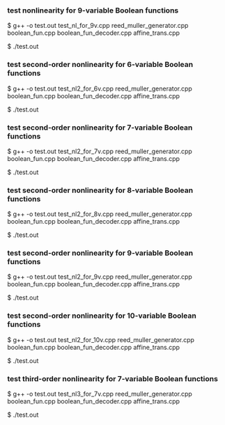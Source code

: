 

### test nonlinearity for 9-variable Boolean functions
$ g++ -o test.out test_nl_for_9v.cpp reed_muller_generator.cpp boolean_fun.cpp boolean_fun_decoder.cpp affine_trans.cpp

$ ./test.out

### test second-order nonlinearity for 6-variable Boolean functions
$  g++ -o test.out test_nl2_for_6v.cpp reed_muller_generator.cpp boolean_fun.cpp boolean_fun_decoder.cpp affine_trans.cpp

$ ./test.out

### test second-order nonlinearity for 7-variable Boolean functions
$  g++ -o test.out test_nl2_for_7v.cpp reed_muller_generator.cpp boolean_fun.cpp boolean_fun_decoder.cpp affine_trans.cpp

$ ./test.out

### test second-order nonlinearity for 8-variable Boolean functions
$  g++ -o test.out test_nl2_for_8v.cpp reed_muller_generator.cpp boolean_fun.cpp boolean_fun_decoder.cpp affine_trans.cpp

$ ./test.out

### test second-order nonlinearity for 9-variable Boolean functions
$  g++ -o test.out test_nl2_for_9v.cpp reed_muller_generator.cpp boolean_fun.cpp boolean_fun_decoder.cpp affine_trans.cpp

$ ./test.out

### test second-order nonlinearity for 10-variable Boolean functions
$  g++ -o test.out test_nl2_for_10v.cpp reed_muller_generator.cpp boolean_fun.cpp boolean_fun_decoder.cpp affine_trans.cpp

$ ./test.out

### test third-order nonlinearity for 7-variable Boolean functions
$  g++ -o test.out test_nl3_for_7v.cpp reed_muller_generator.cpp boolean_fun.cpp boolean_fun_decoder.cpp affine_trans.cpp

$ ./test.out

